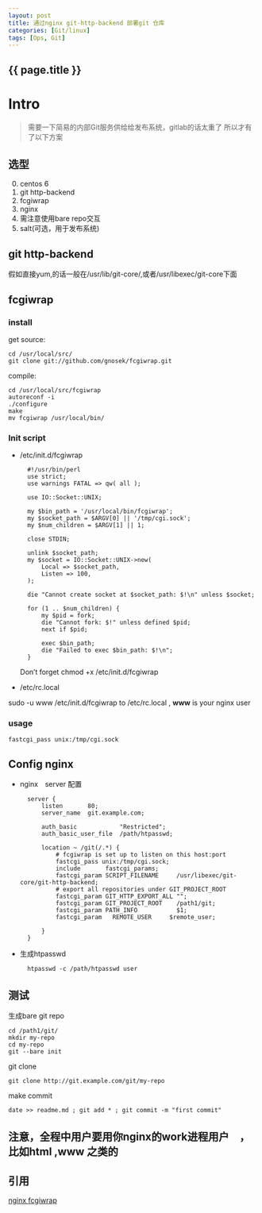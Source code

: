 ```yaml
---
layout: post
title: 通过nginx git-http-backend 部署git 仓库
categories: [Git/linux]
tags: [Ops, Git]
---
```

<h2>{{ page.title }}</h2>

Intro
===
>需要一下简易的内部Git服务供给给发布系统，gitlab的话太重了
所以才有了以下方案

## 选型

0. centos 6
1. git http-backend
2. fcgiwrap 
3. nginx
4. 需注意使用bare repo交互
5. salt(可选，用于发布系统)

## git http-backend

假如直接yum,的话一般在/usr/lib/git-core/,或者/usr/libexec/git-core下面

## fcgiwrap

### install

get source:  

    cd /usr/local/src/
    git clone git://github.com/gnosek/fcgiwrap.git

compile:

    cd /usr/local/src/fcgiwrap
    autoreconf -i
    ./configure
    make
    mv fcgiwrap /usr/local/bin/


### Init script

* /etc/init.d/fcgiwrap

        #!/usr/bin/perl
        use strict;
        use warnings FATAL => qw( all );

        use IO::Socket::UNIX;

        my $bin_path = '/usr/local/bin/fcgiwrap';
        my $socket_path = $ARGV[0] || '/tmp/cgi.sock';
        my $num_children = $ARGV[1] || 1;

        close STDIN;

        unlink $socket_path;
        my $socket = IO::Socket::UNIX->new(
            Local => $socket_path,
            Listen => 100,
        );

        die "Cannot create socket at $socket_path: $!\n" unless $socket;

        for (1 .. $num_children) {
            my $pid = fork;
            die "Cannot fork: $!" unless defined $pid;
            next if $pid;

            exec $bin_path;
            die "Failed to exec $bin_path: $!\n";
        }

    Don’t forget chmod +x /etc/init.d/fcgiwrap

* /etc/rc.local

sudo -u www /etc/init.d/fcgiwrap to /etc/rc.local , **www** is your nginx user

### usage

    fastcgi_pass unix:/tmp/cgi.sock

## Config nginx

* nginx　server 配置

        server {
            listen       80;
            server_name  git.example.com;

            auth_basic            "Restricted";
            auth_basic_user_file  /path/htpasswd;

            location ~ /git(/.*) {
                # fcgiwrap is set up to listen on this host:port
                fastcgi_pass unix:/tmp/cgi.sock;
                include       fastcgi_params;
                fastcgi_param SCRIPT_FILENAME     /usr/libexec/git-core/git-http-backend;
                # export all repositories under GIT_PROJECT_ROOT
                fastcgi_param GIT_HTTP_EXPORT_ALL "";
                fastcgi_param GIT_PROJECT_ROOT    /path1/git;
                fastcgi_param PATH_INFO           $1;
                fastcgi_param   REMOTE_USER     $remote_user;

            }
        }

* 生成htpasswd 

        htpasswd -c /path/htpasswd user

## 测试

生成bare git repo 

    cd /path1/git/
    mkdir my-repo
    cd my-repo
    git --bare init

git clone

    git clone http://git.example.com/git/my-repo

make commit

    date >> readme.md ; git add * ; git commit -m "first commit"

## 注意，全程中用户要用你nginx的work进程用户　，比如html ,www 之类的

## 引用

[nginx fcgiwrap](https://www.nginx.com/resources/wiki/start/topics/examples/fcgiwrap/)
